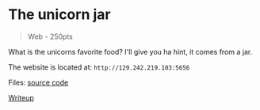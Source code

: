 # The unicorn jar
> Web - 250pts

What is the unicorns favorite food? I'll give you ha hint, it comes from a jar.

The website is located at: `http://129.242.219.103:5656`

Files: 
[source code](./scr/)

[Writeup](./writeup/)
